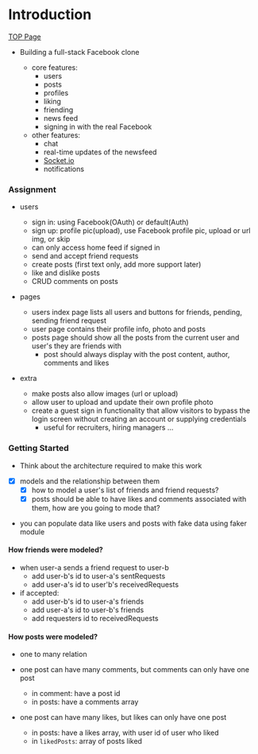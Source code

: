 # Introduction

[TOP Page](https://www.theodinproject.com/lessons/nodejs-odin-book)

- Building a full-stack Facebook clone

  - core features:
    - users
    - posts
    - profiles
    - liking
    - friending
    - news feed
    - signing in with the real Facebook
  - other features:
    - chat
    - real-time updates of the newsfeed
    - [Socket.io](https://socket.io)
    - notifications

### Assignment

- users

  - sign in: using Facebook(OAuth) or default(Auth)
  - sign up: profile pic(upload), use Facebook profile pic, upload or url img, or skip
  - can only access home feed if signed in
  - send and accept friend requests
  - create posts (first text only, add more support later)
  - like and dislike posts
  - CRUD comments on posts

- pages

  - users index page lists all users and buttons for friends, pending, sending friend request
  - user page contains their profile info, photo and posts
  - posts page should show all the posts from the current user and user's they are friends with
    - post should always display with the post content, author, comments and likes

- extra

  - make posts also allow images (url or upload)
  - allow user to upload and update their own profile photo
  - create a guest sign in functionality that allow visitors to bypass the login screen without creating an account or supplying credentials
    - useful for recruiters, hiring managers ...

### Getting Started

- Think about the architecture required to make this work
- [x] models and the relationship between them
  - [x] how to model a user's list of friends and friend requests?
  - [x] posts should be able to have likes and comments associated with them, how are you going to mode that?
- you can populate data like users and posts with fake data using faker module

#### How friends were modeled?

- when user-a sends a friend request to user-b
  - add user-b's id to user-a's sentRequests
  - add user-a's id to user'b's receivedRequests
- if accepted:
  - add user-b's id to user-a's friends
  - add user-a's id to user-b's friends
  - add requesters id to receivedRequests

#### How posts were modeled?

- one to many relation

- one post can have many comments, but comments can only have one post
  - in comment: have a post id
  - in posts: have a comments array
- one post can have many likes, but likes can only have one post
  - in posts: have a likes array, with user id of user who liked
  - in `likedPosts`: array of posts liked
